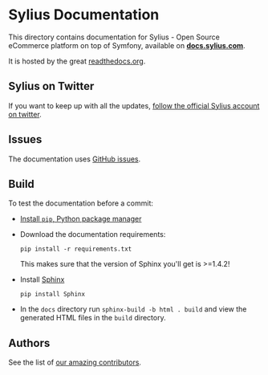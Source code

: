 Sylius Documentation
====================

This directory contains documentation for Sylius - Open Source eCommerce platform on top of Symfony, available on [**docs.sylius.com**](https://docs.sylius.com). 

It is hosted by the great [readthedocs.org](http://readthedocs.org).

Sylius on Twitter
-----------------

If you want to keep up with all the updates, [follow the official Sylius account on twitter](http://twitter.com/Sylius).

Issues
------

The documentation uses [GitHub issues](https://github.com/Sylius/Sylius/issues).

Build
-----

To test the documentation before a commit:

* [Install `pip`, Python package manager](https://pip.pypa.io/en/stable/installing/)

* Download the documentation requirements: 

    `pip install -r requirements.txt`
    
    This makes sure that the version of Sphinx you'll get is >=1.4.2!

* Install [Sphinx](http://www.sphinx-doc.org/en/stable/)

    `pip install Sphinx`

* In the `docs` directory run `sphinx-build -b html . build` and view the generated HTML files in the `build` directory.

Authors
-------

See the list of [our amazing contributors](https://github.com/Sylius/Sylius/contributors).
